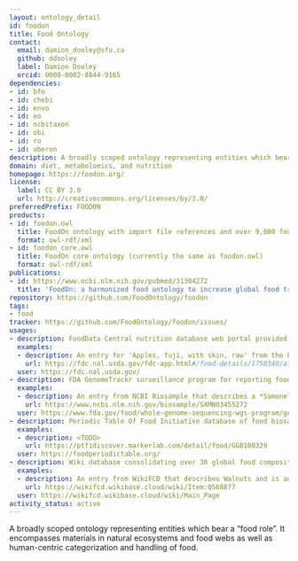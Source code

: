```yaml
---
layout: ontology_detail
id: foodon
title: Food Ontology
contact:
  email: damion_dooley@sfu.ca
  github: ddooley
  label: Damion Dooley
  orcid: 0000-0002-8844-9165
dependencies:
- id: bfo
- id: chebi
- id: envo
- id: eo
- id: ncbitaxon
- id: obi
- id: ro
- id: uberon
description: A broadly scoped ontology representing entities which bear a “food role”. It encompasses materials in natural ecosystems and agriculture that are consumed by humans and domesticated animals. This includes any generic (unbranded) raw or processed food material found in processing plants, markets, stores or food distribution points. FoodOn also imports nutritional component and dietary pattern terms from other OBO Foundry ontologies to support interoperability in diet and nutrition research
domain: diet, metabolomics, and nutrition
homepage: https://foodon.org/
license:
  label: CC BY 3.0
  url: http://creativecommons.org/licenses/by/3.0/
preferredPrefix: FOODON
products:
- id: foodon.owl
  title: FoodOn ontology with import file references and over 9,000 food products
  format: owl-rdf/xml
- id: foodon_core.owl
  title: FoodOn core ontology (currently the same as foodon.owl)
  format: owl-rdf/xml
publications:
- id: https://www.ncbi.nlm.nih.gov/pubmed/31304272
  title: 'FoodOn: a harmonized food ontology to increase global food traceability, quality control and data integration'
repository: https://github.com/FoodOntology/foodon
tags:
- food
tracker: https://github.com/FoodOntology/foodon/issues/
usages:
- description: FoodData Central nutrition database web portal provided by USDA Agricultural Research Service.
  examples:
  - description: An entry for 'Apples, fuji, with skin, raw' from the FoodData Central nutrition database which is annotated with the term FOODON:00002862.
    url: https://fdc.nal.usda.gov/fdc-app.html#/food-details/1750340/attributes
  user: https://fdc.nal.usda.gov/
- description: FDA GenomeTrackr surveillance program for reporting foodborne pathogen biosamples.
  examples:
  - description: An entry from NCBI Biosample that describes a *Samonella enterica* sample extracted from Chicken and annotated with the term FOODON:03411457.
    url: https://www.ncbi.nlm.nih.gov/biosample/SAMN03455272
  user: https://www.fda.gov/food/whole-genome-sequencing-wgs-program/genometrakr-network
- description: Periodic Table Of Food Initiative database of food biosample nutrition analytics.
  examples:
  - description: <TODO>
    url: https://ptfidiscover.markerlab.com/detail/food/GGB100329
  user: https://foodperiodictable.org/
- description: Wiki database consolidating over 30 global food composition databases.
  examples:
  - description: An entry from WikiFCD that describes Walnuts and is annotated with the term FOODON:03301364.
    url: https://wikifcd.wikibase.cloud/wiki/Item:Q568877
  user: https://wikifcd.wikibase.cloud/wiki/Main_Page
activity_status: active
---
```


A broadly scoped ontology representing entities which bear a “food role”.  It encompasses materials in natural ecosystems and food webs as well as human-centric categorization and handling of food.
